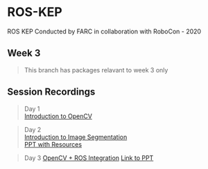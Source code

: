 # ROS-KEP
ROS KEP Conducted by FARC in collaboration with RoboCon - 2020

## Week 3
> This branch has packages relavant to week 3 only

## Session Recordings

> Day 1  
> [Introduction to OpenCV](https://drive.google.com/file/d/1x6SJG2mN66V_Mv_GRnJNttAvY6gZfvhc/view?usp=sharing)

> Day 2  
> [Introduction to Image Segmentation](https://drive.google.com/file/d/1sZysK3vv3Rqgk989Ta7SfYrnHxaM7FkR/view?usp=sharing)  
> [PPT with Resources](https://github.com/Flying-And-Robotics-Club-NITK/ROS-KEP/blob/week_3/PPTs/W3D2.pptx)

> Day 3
> [OpenCV + ROS Integration](https://drive.google.com/file/d/17XWAe4OgGtSfgmkzLDTk_dQu20l3lEyd/view?usp=sharing)
> [Link to PPT](https://github.com/Flying-And-Robotics-Club-NITK/ROS-KEP/blob/week_3/PPTs/W3D3.pptx)
